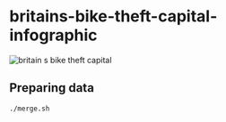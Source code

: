 # britains-bike-theft-capital-infographic

![britain s bike theft capital](https://user-images.githubusercontent.com/981531/51203672-8a6f8b00-18f9-11e9-8719-df90dc589abc.png)

## Preparing data

```bash
./merge.sh
```